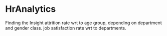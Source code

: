 # HrAnalytics
Finding the Insight attrition rate wrt to age group, depending on department and gender class. job satisfaction rate wrt to departments. 
